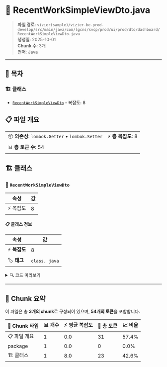 # 📄 RecentWorkSimpleViewDto.java

> **파일 경로**: `vizier(sample)/vizier-be-prod-develop/src/main/java/com/lgcns/svcp/prod/ui/prod/dto/dashboard/RecentWorkSimpleViewDto.java`  
> **생성일**: 2025-10-01  
> **Chunk 수**: 3개  
> **언어**: Java
---

## 📑 목차

### 🏗️ 클래스
- [`RecentWorkSimpleViewDto`](#class-recentworksimpleviewdto) - 복잡도: 8

## 📋 파일 개요

| | |
|--|--|
| 📦 **의존성**: `lombok.Getter` • `lombok.Setter` | ⚡ **총 복잡도**: 8 |
| 📊 **총 토큰 수**: 54 |  |



## 🏗️ 클래스

### <a id="class-recentworksimpleviewdto"></a>🎯 `RecentWorkSimpleViewDto`

| 속성 | 값 |
|------|----|
| ⚡ 복잡도 | 8 |



#### 📋 클래스 정보

| 속성 | 값 |
|------|----|
| ⚡ **복잡도** | 8 || 📍 **라인 범위** | 8-8 |
| 🏷️ **태그** | `class, java` |

<details>
<summary>🔍 코드 미리보기</summary>

```java
public class RecentWorkSimpleViewDto {
	
	private String objUuid;
	private String type;
	private String objName;
	private String workTypeName;
	private String workTypeCode;
	private String workDate;
}...
```

**Chunk 정보**
- 🆔 **ID**: `0184d22c3788`
- 📍 **라인**: 8-8
- 📊 **토큰**: 23
- 🏷️ **태그**: `class, java`

</details>

---





## 🧩 Chunk 요약

이 파일은 총 **3개의 chunk**로 구성되어 있으며, **54개의 토큰**을 포함합니다.

| 🧩 Chunk 타입 | 📊 개수 | ⚡ 평균 복잡도 | 📝 총 토큰 | 📈 비율 |
|---------------|--------|-------------|----------|--------|
| 📋 파일 개요 | 1 | 0.0 | 31 | 57.4% |
| package | 1 | 0.0 | 0 | 0.0% |
| 🏗️ 클래스 | 1 | 8.0 | 23 | 42.6% |

